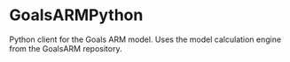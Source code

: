 # GoalsARMPython
Python client for the Goals ARM model. Uses the model calculation engine from the GoalsARM repository.
